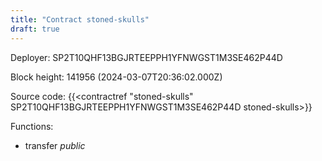 ```yaml
---
title: "Contract stoned-skulls"
draft: true
---
```

Deployer: SP2T10QHF13BGJRTEEPPH1YFNWGST1M3SE462P44D


 



Block height: 141956 (2024-03-07T20:36:02.000Z)

Source code: {{<contractref "stoned-skulls" SP2T10QHF13BGJRTEEPPH1YFNWGST1M3SE462P44D stoned-skulls>}}

Functions:

* transfer _public_
